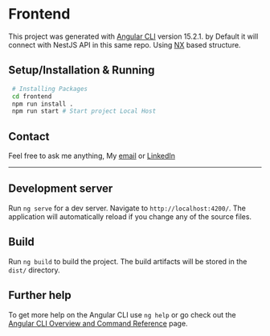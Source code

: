 # Frontend

This project was generated with [Angular CLI](https://github.com/angular/angular-cli) version 15.2.1. by Default it will connect with NestJS API in this same repo. Using [NX](https://nx.dev/) based structure.

## Setup/Installation & Running

```bash
 # Installing Packages
 cd frontend
 npm run install .
 npm run start # Start project Local Host
```

## Contact

Feel free to ask me anything, My [email](mailto:manuelmiguezg@hotmail.com) or [LinkedIn](https://www.linkedin.com/in/manuel-miguez/)

---

## Development server

Run `ng serve` for a dev server. Navigate to `http://localhost:4200/`. The application will automatically reload if you change any of the source files.

## Build

Run `ng build` to build the project. The build artifacts will be stored in the `dist/` directory.

## Further help

To get more help on the Angular CLI use `ng help` or go check out the [Angular CLI Overview and Command Reference](https://angular.io/cli) page.
